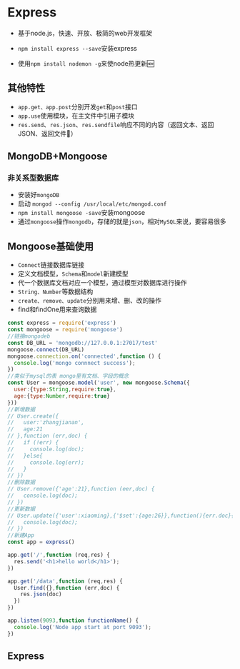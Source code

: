 # Express

* 基于node.js，快速、开放、极简的web开发框架
* `npm install express --save`安装express

* 使用`npm install nodemon -g`来使node热更新🆕

## 其他特性

* `app.get、app.post`分别开发`get`和`post`接口
* `app.use`使用模块，在主文件中引用子模块
* `res.send`、`res.json`、`res.sendfile`响应不同的内容（返回文本、返回JSON、返回文件📃）

## MongoDB+Mongoose
### 非关系型数据库

* 安装好`mongoDB`
* 启动 `mongod --config /usr/local/etc/mongod.conf`
* `npm install mongoose -save`安装mongoose
* 通过`mongoose`操作`mongodb`，存储的就是`json`，相对`MySQL`来说，要容易很多

## Mongoose基础使用

* `Connect`链接数据库链接
* 定义文档模型，`Schema`和`model`新建模型
* 代一个数据库文档对应一个模型，通过模型对数据库进行操作
* `String、Number`等数据结构
* `create、remove、update`分别用来增、删、改的操作
* find和findOne用来查询数据


```JavaScript
const express = require('express')
const mongoose = require('mongoose')
//链接mongodeb
const DB_URL = 'mongodb://127.0.0.1:27017/test'
mongoose.connect(DB_URL)
mongoose.connection.on('connected',function () {
  console.log('mongo connnect success');
})
//类似于mysql的表 mongo里有文档、字段的概念
const User = mongoose.model('user', new mongoose.Schema({
  user:{type:String,require:true},
  age:{type:Number,require:true}
}))
//新增数据
// User.create({
//   user:'zhangjianan',
//   age:21
// },function (err,doc) {
//   if (!err) {
//     console.log(doc);
//   }else{
//     console.log(err);
//   }
// })
//删除数据
// User.remove({'age':21},function (eer,doc) {
//   console.log(doc);
// })
//更新数据
// User.update({'user':xiaoming},{'$set':{age:26}},function(){err.doc}{
//   console.log(doc);
// })
//新建App
const app = express()

app.get('/',function (req,res) {
  res.send('<h1>hello world</h1>');
})

app.get('/data',function (req,res) {
  User.find({},function (err,doc) {
    res.json(doc)
  })
})

app.listen(9093,function functionName() {
  console.log('Node app start at port 9093');
})
```

## Express
